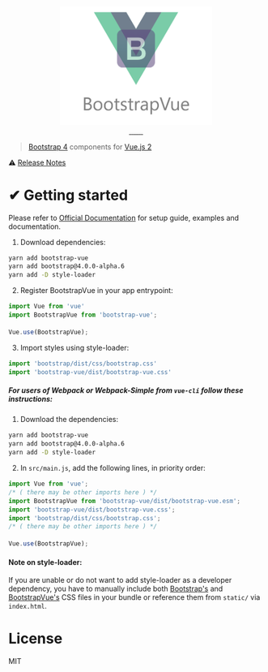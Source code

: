 <p align="center">
<a href="https://bootstrap-vue.github.io">
    <img src="https://github.com/bootstrap-vue/bootstrap-vue/raw/master/banner.png" width="300px">
</a>
<br>
<a href="https://circleci.com/gh/bootstrap-vue/bootstrap-vue">
    <img alt="" src="https://img.shields.io/circleci/project/github/bootstrap-vue/bootstrap-vue/master.svg?style=flat-square">
</a>
<a href="https://www.npmjs.com/package/bootstrap-vue">
    <img alt="" src="https://img.shields.io/npm/dt/bootstrap-vue.svg?style=flat-square">
</a>
<a href="https://www.npmjs.com/package/bootstrap-vue">
    <img alt="" src="https://img.shields.io/npm/v/bootstrap-vue.svg?style=flat-square">
</a>
<a href="https://github.com/sindresorhus/xo">
    <img alt="" src="https://img.shields.io/badge/code_style-XO-5ed9c7.svg?style=flat-square">
</a>
<a href="https://v4-alpha.getbootstrap.com">
    <img alt="" src="https://img.shields.io/badge/bootstrap-4.0.0--alpha.6-800080.svg?style=flat-square">
</a>
<a href="https://vuejs.org">
    <img alt="" src="https://img.shields.io/badge/vue.js-2.2.x-green.svg?style=flat-square">
</a>
<a href="https://bootstrap-vue.now.sh/">
    <img alt="" src="https://bootstrap-vue.now.sh/badge.svg">
</a>
<a href="https://github.com/bootstrap-vue/bootstrap-vue">
    <img alt="" src="https://david-dm.org/bootstrap-vue/bootstrap-vue.svg">
</a>
</p>

> [Bootstrap 4](https://v4-alpha.getbootstrap.com/) components for [Vue.js 2](https://vuejs.org/)

 ⚠ [Release Notes](https://github.com/bootstrap-vue/bootstrap-vue/releases)

# ✔ Getting started
Please refer to [Official Documentation](https://bootstrap-vue.github.io) for setup guide, examples and documentation.

1. Download dependencies:
```bash
yarn add bootstrap-vue
yarn add bootstrap@4.0.0-alpha.6
yarn add -D style-loader
```

2. Register BootstrapVue in your app entrypoint:
```js
import Vue from 'vue'
import BootstrapVue from 'bootstrap-vue';

Vue.use(BootstrapVue);
```

3. Import styles using style-loader:
```js
import 'bootstrap/dist/css/bootstrap.css'
import 'bootstrap-vue/dist/bootstrap-vue.css'
```

##### For users of Webpack or Webpack-Simple from `vue-cli` follow these instructions:
1. Download the dependencies:
```bash
yarn add bootstrap-vue
yarn add bootstrap@4.0.0-alpha.6
yarn add -D style-loader
```

2. In `src/main.js`, add the following lines, in priority order:
```js
import Vue from 'vue';
/* ( there may be other imports here ) */
import BootstrapVue from 'bootstrap-vue/dist/bootstrap-vue.esm';
import 'bootstrap-vue/dist/bootstrap-vue.css';
import 'bootstrap/dist/css/bootstrap.css';
/* ( there may be other imports here ) */

Vue.use(BootstrapVue);
```

#### Note on style-loader:
If you are unable or do not want to add style-loader as a developer dependency, you have to
manually include both [Bootstrap's](https://v4-alpha.getbootstrap.com/getting-started/download/)
and [BootstrapVue's](https://unpkg.com/bootstrap-vue@latest/dist/bootstrap-vue.css) CSS files
in your bundle or reference them from `static/` via `index.html`.

# License
MIT
